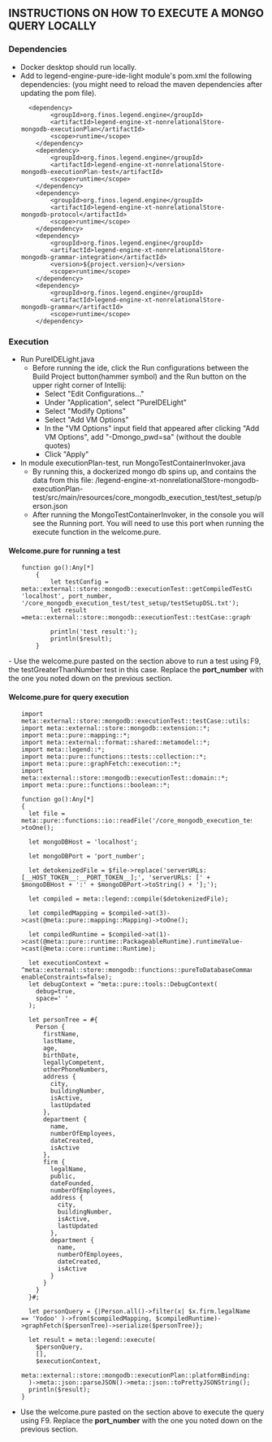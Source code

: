 ## INSTRUCTIONS ON HOW TO EXECUTE A MONGO QUERY LOCALLY

### Dependencies
- Docker desktop should run locally.
- Add to legend-engine-pure-ide-light module's pom.xml the following dependencies: (you might need to reload the maven dependencies after updating the pom file).

<div align="center" style="width:100%">
<div style="width:90%" align="left">

      <dependency>
            <groupId>org.finos.legend.engine</groupId>
            <artifactId>legend-engine-xt-nonrelationalStore-mongodb-executionPlan</artifactId>
            <scope>runtime</scope>
        </dependency>
        <dependency>
            <groupId>org.finos.legend.engine</groupId>
            <artifactId>legend-engine-xt-nonrelationalStore-mongodb-executionPlan-test</artifactId>
            <scope>runtime</scope>
        </dependency>
        <dependency>
            <groupId>org.finos.legend.engine</groupId>
            <artifactId>legend-engine-xt-nonrelationalStore-mongodb-protocol</artifactId>
            <scope>runtime</scope>
        </dependency>
        <dependency>
            <groupId>org.finos.legend.engine</groupId>
            <artifactId>legend-engine-xt-nonrelationalStore-mongodb-grammar-integration</artifactId>
            <version>${project.version}</version>
            <scope>runtime</scope>
        </dependency>
        <dependency>
            <groupId>org.finos.legend.engine</groupId>
            <artifactId>legend-engine-xt-nonrelationalStore-mongodb-grammar</artifactId>
            <scope>runtime</scope>
        </dependency>
</div>
</div>

### Execution
- Run PureIDELight.java
  - Before running the ide, click the Run configurations between the Build Project button(hammer symbol) and the Run button on the upper right corner of Intellij:
    - Select "Edit Configurations..."
    - Under "Application", select "PureIDELight"
    - Select "Modify Options"
    - Select "Add VM Options"
    - In the "VM Options" input field that appeared after clicking "Add VM Options", add "-Dmongo_pwd=sa" (without the double quotes)
    - Click "Apply"
- In module executionPlan-test, run MongoTestContainerInvoker.java
  - By running this, a dockerized mongo db spins up, and contains the data from this file: /legend-engine-xt-nonrelationalStore-mongodb-executionPlan-test/src/main/resources/core_mongodb_execution_test/test_setup/person.json
  - After running the MongoTestContainerInvoker, in the console you will see the Running port. You will need to use this port when running the execute function in the welcome.pure.

#### Welcome.pure for running a test
<div align="center" style="width:100%">
<div style="width:90%" align="left">

    function go():Any[*]
        {
            let testConfig = meta::external::store::mongodb::executionTest::getCompiledTestConfig('4.1.1', 'localhost', port_number, '/core_mongodb_execution_test/test_setup/testSetupDSL.txt');
            let result =meta::external::store::mongodb::executionTest::testCase::graphfetch::filter::greaterThan::testGreaterThanNumber($testConfig);
    
            println('test result:');
            println($result);
        }
</div>
</div>
    - Use the welcome.pure pasted on the section above to run a test using F9, the testGreaterThanNumber test in this case. Replace the <b>port_number</b> with the one you noted down on the previous section.

#### Welcome.pure for query execution

<div align="center" style="width:100%">
<div style="width:90%" align="left">

    import meta::external::store::mongodb::executionTest::testCase::utils::*;
    import meta::external::store::mongodb::extension::*;
    import meta::pure::mapping::*;
    import meta::external::format::shared::metamodel::*;
    import meta::legend::*;
    import meta::pure::functions::tests::collection::*;
    import meta::pure::graphFetch::execution::*;
    import meta::external::store::mongodb::executionTest::domain::*;
    import meta::pure::functions::boolean::*;

    function go():Any[*]
    {
      let file = meta::pure::functions::io::readFile('/core_mongodb_execution_test/test_setup/testSetupDSL.txt')->toOne();
      
      let mongoDBHost = 'localhost';
      
      let mongoDBPort = 'port_number';
      
      let detokenizedFile = $file->replace('serverURLs: [__HOST_TOKEN__:__PORT_TOKEN__];', 'serverURLs: [' + $mongoDBHost + ':' + $mongoDBPort->toString() + '];');
      
      let compiled = meta::legend::compile($detokenizedFile);
      
      let compiledMapping = $compiled->at(3)->cast(@meta::pure::mapping::Mapping)->toOne();
      
      let compiledRuntime = $compiled->at(1)->cast(@meta::pure::runtime::PackageableRuntime).runtimeValue->cast(@meta::core::runtime::Runtime);
      
      let executionContext = ^meta::external::store::mongodb::functions::pureToDatabaseCommand::MongoDBExecutionContext(queryTimeOutInSeconds=5, enableConstraints=false);
      let debugContext = ^meta::pure::tools::DebugContext(
        debug=true,
        space=' '
      );
      
      let personTree = #{
        Person {
          firstName,
          lastName,
          age,
          birthDate,
          legallyCompetent,
          otherPhoneNumbers,
          address {
            city,
            buildingNumber,
            isActive,
            lastUpdated
          },
          department {
            name,
            numberOfEmployees,
            dateCreated,
            isActive
          },
          firm {
            legalName,
            public,
            dateFounded,
            numberOfEmployees,
            address {
              city,
              buildingNumber,
              isActive,
              lastUpdated
            },
            department {
              name,
              numberOfEmployees,
              dateCreated,
              isActive
            }
          }
        }
      }#;
      
      let personQuery = {|Person.all()->filter(x| $x.firm.legalName == 'Yodoo' )->from($compiledMapping, $compiledRuntime)->graphFetch($personTree)->serialize($personTree)};
      
      let result = meta::legend::execute(
        $personQuery,
        [],
        $executionContext,
        meta::external::store::mongodb::executionPlan::platformBinding::legendJava::mongoDBLegendJavaPlatformBindingExtensions()
      )->meta::json::parseJSON()->meta::json::toPrettyJSONString();
      println($result);
    }

</div>
</div>

- Use the welcome.pure pasted on the section above to execute the query using F9. Replace the <b>port_number</b> with the one you noted down on the previous section.

